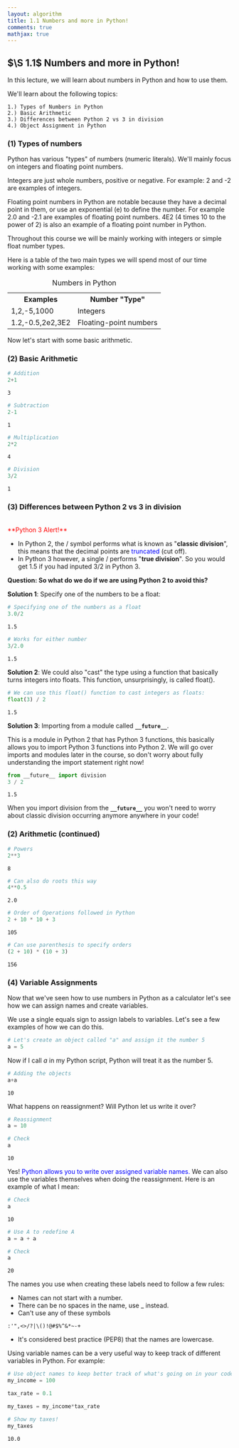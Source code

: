 ```yaml
---
layout: algorithm
title: 1.1 Numbers and more in Python!
comments: true
mathjax: true
---
```


## $\S 1.1$ Numbers and more in Python!

In this lecture, we will learn about numbers in Python and how to use them.

We'll learn about the following topics:

    1.) Types of Numbers in Python
    2.) Basic Arithmetic
    3.) Differences between Python 2 vs 3 in division
    4.) Object Assignment in Python

### $(1)$ Types of numbers

Python has various "types" of numbers (numeric literals). We'll mainly focus on integers and floating point numbers.

Integers are just whole numbers, positive or negative. For example: 2 and -2 are examples of integers.

Floating point numbers in Python are notable because they have a decimal point in them, or use an exponential (e) to define the number. For example 2.0 and -2.1 are examples of floating point numbers. 4E2 (4 times 10 to the power of 2) is also an example of a floating point number in Python.

Throughout this course we will be mainly working with integers or simple float number types.

Here is a table of the two main types we will spend most of our time working with some examples:

<table>
  <caption>Numbers in Python</caption>
  <tr>
      <th>Examples</th> <th>Number "Type"</th>
  </tr>
  <td>1,2,-5,1000</td> <td>Integers</td>
  <tr>
  </tr>
  <td>1.2,-0.5,2e2,3E2</td> <td>Floating-point numbers</td>
  <tr>
  </tr>
</table>



Now let's start with some basic arithmetic.

### $(2)$ Basic Arithmetic


```python
# Addition
2+1
```




    3




```python
# Subtraction
2-1
```




    1




```python
# Multiplication
2*2
```




    4




```python
# Division
3/2
```




    1



### $(3)$ Differences between Python 2 vs 3 in division
<br>
<font color='red'>**Python 3 Alert!**</font>

- In Python 2, the / symbol performs what is known as "**classic division**", this means that the decimal points are <span style="color:blue;">truncated</span> (cut off).
- In Python 3 however, a single / performs "**true division**". So you would get 1.5 if you had inputed 3/2 in Python 3.

**Question: So what do we do if we are using Python 2 to avoid this?**

**Solution 1**: Specify one of the numbers to be a float:


```python
# Specifying one of the numbers as a float
3.0/2
```




    1.5




```python
# Works for either number
3/2.0
```




    1.5



**Solution 2**: We could also "cast" the type using a function that basically turns integers into floats. This function, unsurprisingly, is called float().


```python
# We can use this float() function to cast integers as floats:
float(3) / 2
```




    1.5



**Solution 3**: Importing from a module called **`__future__`**.

This is a module in Python 2 that has Python 3 functions, this basically allows you to import Python 3 functions into Python 2. We will go over imports and modules later in the course, so don't worry about fully understanding the import statement right now!


```python
from __future__ import division
3 / 2
```




    1.5



When you import division from the **`__future__`** you won't need to worry about classic division occurring anymore anywhere in your code!

### $(2)$ Arithmetic (continued)


```python
# Powers
2**3
```




    8




```python
# Can also do roots this way
4**0.5
```




    2.0




```python
# Order of Operations followed in Python
2 + 10 * 10 + 3
```




    105




```python
# Can use parenthesis to specify orders
(2 + 10) * (10 + 3)
```




    156



### $(4)$ Variable Assignments

Now that we've seen how to use numbers in Python as a calculator let's see how we can assign names and create variables.

We use a single equals sign to assign labels to variables. Let's see a few examples of how we can do this.


```python
# Let's create an object called "a" and assign it the number 5
a = 5
```

Now if I call *a* in my Python script, Python will treat it as the number 5.


```python
# Adding the objects
a+a
```




    10



What happens on reassignment? Will Python let us write it over?


```python
# Reassignment
a = 10
```


```python
# Check
a
```




    10



Yes! <span style="color:blue;">Python allows you to write over assigned variable names.</span> We can also use the variables themselves when doing the reassignment. Here is an example of what I mean:


```python
# Check
a
```




    10




```python
# Use A to redefine A
a = a + a
```


```python
# Check
a
```




    20



The names you use when creating these labels need to follow a few rules:

- Names can not start with a number.
- There can be no spaces in the name, use _ instead.
- Can't use any of these symbols
```
:'",<>/?|\()!@#$%^&*~-+
```
- It's considered best practice (PEP8) that the names are lowercase.

Using variable names can be a very useful way to keep track of different variables in Python. For example:


```python
# Use object names to keep better track of what's going on in your code!
my_income = 100

tax_rate = 0.1

my_taxes = my_income*tax_rate
```


```python
# Show my taxes!
my_taxes
```




    10.0
